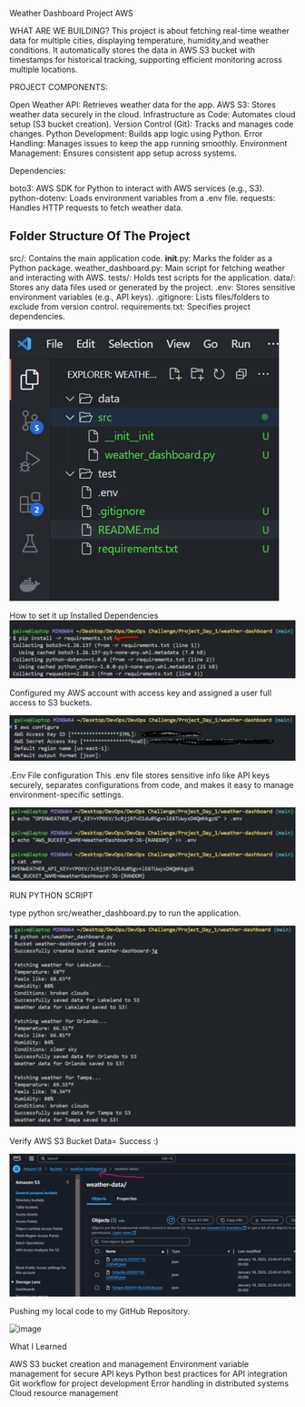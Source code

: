 Weather Dashboard Project AWS

WHAT ARE WE BUILDING? This project is about fetching real-time weather data for multiple cities, displaying temperature, humidity,and weather conditions. It automatically stores the data in AWS S3 bucket with timestamps for historical tracking, supporting efficient monitoring across multiple locations.

PROJECT COMPONENTS:

Open Weather API: Retrieves weather data for the app.
AWS S3: Stores weather data securely in the cloud.
Infrastructure as Code: Automates cloud setup (S3 bucket creation).
Version Control (Git): Tracks and manages code changes.
Python Development: Builds app logic using Python.
Error Handling: Manages issues to keep the app running smoothly.
Environment Management: Ensures consistent app setup across systems.

Dependencies:

boto3: AWS SDK for Python to interact with AWS services (e.g., S3).
python-dotenv: Loads environment variables from a .env file.
requests: Handles HTTP requests to fetch weather data.

## Folder Structure Of The Project

src/: Contains the main application code.
__init__.py: Marks the folder as a Python package.
weather_dashboard.py: Main script for fetching weather and interacting with AWS.
tests/: Holds test scripts for the application.
data/: Stores any data files used or generated by the project.
.env: Stores sensitive environment variables (e.g., API keys).
.gitignore: Lists files/folders to exclude from version control.
requirements.txt: Specifies project dependencies.

![alt text](image.png)


How to set it up
Installed Dependencies
![alt text](image-1.png)

Configured my AWS account with access key and assigned a user full access to S3 buckets.

![alt text](image-2.png)

.Env File configuration
This .env file stores sensitive info like API keys securely, separates configurations from code, and makes it easy to manage environment-specific settings.

![alt text](image-5.png)


RUN PYTHON SCRIPT

type python src/weather_dashboard.py to run the application.

![alt text](image-6.png)


Verify AWS S3 Bucket Data= Success :)

![alt text](image-7.png)



Pushing my local code to my GitHub Repository.

![image](https://github.com/user-attachments/assets/61b2036a-647f-498b-bcd7-2d88c8d69d2d)



What I Learned

AWS S3 bucket creation and management
Environment variable management for secure API keys
Python best practices for API integration
Git workflow for project development
Error handling in distributed systems
Cloud resource management
